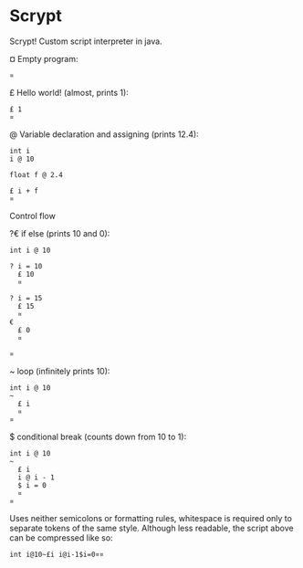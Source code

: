 # Scrypt

Scrypt! Custom script interpreter in java.


¤ Empty program:
```
¤
```

£ Hello world! (almost, prints 1):
```
£ 1
¤
```

@ Variable declaration and assigning (prints 12.4):
```
int i
i @ 10

float f @ 2.4

£ i + f
¤
```



Control flow

?€ if else (prints 10 and 0):
```
int i @ 10

? i = 10
  £ 10
  ¤
  
? i = 15
  £ 15
  ¤
€
  £ 0
  ¤

¤
```

~ loop (infinitely prints 10):
```
int i @ 10
~
  £ i
  ¤
¤
```

$ conditional break (counts down from 10 to 1):
```
int i @ 10
~
  £ i
  i @ i - 1
  $ i = 0
  ¤
¤
```

Uses neither semicolons or formatting rules, whitespace is required only to separate tokens of the same style. Although less readable, the script above can be compressed like so:
```
int i@10~£i i@i-1$i=0¤¤
```
